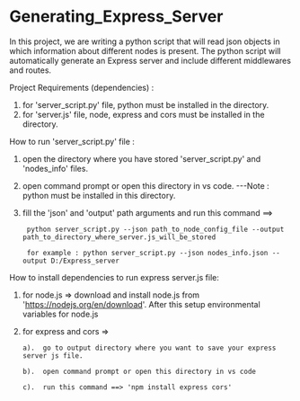 # Generating_Express_Server
In this project, we are writing a python script that will read json objects in which information about different nodes is present. The python script will automatically generate an Express server and include different middlewares and routes.  

Project Requirements (dependencies) :
  1.  for 'server_script.py' file, python must be installed in the directory.
  2.  for 'server.js' file, node, express and cors must be installed in the directory.


How to run 'server_script.py' file :
  1. open the directory where you have stored 'server_script.py' and 'nodes_info' files.
  2. open command prompt or open this directory in vs code.
       ---Note : python must be installed in this directory.
     
  4. fill the 'json' and 'output' path arguments and run this command ==>
  
          python server_script.py --json path_to_node_config_file --output path_to_directory_where_server.js_will_be_stored

          for example : python server_script.py --json nodes_info.json --output D:/Express_server 


How to install dependencies to run express server.js file:
  1.  for node.js  => download and install node.js from 'https://nodejs.org/en/download'. After this setup environmental variables for node.js
  2.  for express and cors  =>
     
          a).  go to output directory where you want to save your express server js file.
      
          b).  open command prompt or open this directory in vs code 
      
          c).  run this command ==> 'npm install express cors'
      

 
